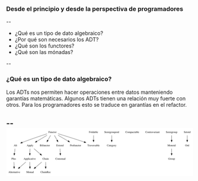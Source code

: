 ### Desde el principio y desde la perspectiva de programadores

--

* ¿Qué es un tipo de dato algebraico?
* ¿Por qué son necesarios los ADT?
* ¿Qué son los functores?
* ¿Qué son las mónadas?

--
### ¿Qué es un tipo de dato algebraico?

Los ADTs nos permiten hacer operaciones entre datos manteniendo garantías matemáticas.
Algunos ADTs tienen una relación muy fuerte con otros. Para los programadores esto se traduce en garantías en el refactor.

--
![fl](https://github.com/fantasyland/fantasy-land/raw/master/figures/dependencies.png)
--

